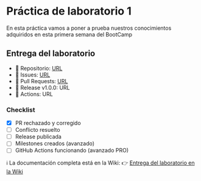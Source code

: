 # Práctica de laboratorio 1
En esta práctica vamos a poner a prueba nuestros conocimientos adquiridos
en esta primera semana del BootCamp

## Entrega del laboratorio
- 🔗 Repositorio: [URL](https://github.com/PaulaaGa/lab-grupo82)
- 🔗 Issues: [URL](https://github.com/PaulaaGa/lab-grupo82/issues)
- 🔗 Pull Requests: [URL](https://github.com/PaulaaGa/lab-grupo82/pulls)
- 🔗 Release v1.0.0: URL
- 🔗 Actions: URL
### Checklist
- [x] PR rechazado y corregido
- [ ] Conflicto resuelto
- [ ] Release publicada
- [ ] Milestones creados (avanzado)
- [ ] GitHub Actions funcionando (avanzado PRO)

ℹ️ La documentación completa está en la Wiki:
👉 [Entrega del laboratorio en la Wiki](https://github.com/PaulaaGa/lab-grupo82/wiki/Entrega-del-laboratorio)
